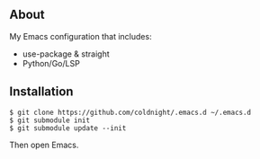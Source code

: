 ## About

My Emacs configuration that includes:

- use-package & straight
- Python/Go/LSP

## Installation

```shell
$ git clone https://github.com/coldnight/.emacs.d ~/.emacs.d
$ git submodule init
$ git submodule update --init
```

Then open Emacs.
